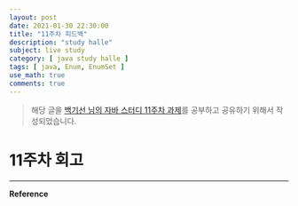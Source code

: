 ```yaml
---
layout: post
date: 2021-01-30 22:30:00
title: "11주차 피드백"
description: "study halle"
subject: live study
category: [ java study halle ]
tags: [ java, Enum, EnumSet ]
use_math: true
comments: true
---
```


> 해당 글을 [백기선 님의 자바 스터디 11주차 과제](https://github.com/whiteship/live-study/issues/11)를 공부하고 공유하기 위해서 작성되었습니다.

# 11주차 회고

---
**Reference**
